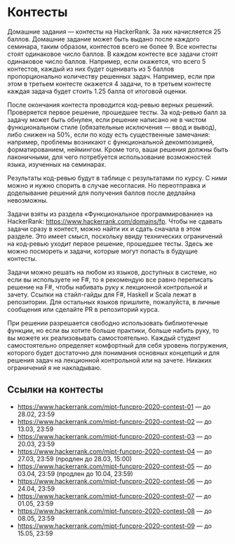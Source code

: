 # Контесты

Домашние задания — контесты на HackerRank. За них начисляется 25 баллов. Домашние задание может быть выдано после каждого семинара, таким образом, контестов всего не более 9. Все контесты стоят одинаковое число баллов. В каждом контесте все задачи стоят одинаковое число баллов. Например, если окажется, что всего 5 контестов, каждый из них будет оценивать из 5 баллов пропорционально количеству решенных задач. Например, если при этом в третьем контесте окажется 4 задачи, то в третьем контесте каждая задача будет стоить 1.25 балла от итоговой оценки.

После окончания контеста проводится код-ревью верных решений. Проверяется первое решение, прошедшее тесты. За код-ревью балл за задачу может быть обнулен, если решение написано не в чистом функциональном стиле (обязательные исключения — ввод и вывод), либо снижен на 50%, если по коду есть существенные замечания: например, проблемы возникают с функциональной декомпозицией, форматированием, неймингом. Кроме того, ваши решения должны быть лаконичными, для чего потребуется использование возможностей языка, изученных на семинарах.

Результаты код-ревью будут в таблице с результатами по курсу. С ними можно и нужно спорить в случае несогласия. Но переотправка и доделывание решений для получения баллов после дедлайна невозможны.

Задачи взяты из раздела «Функциональное программирование» на HackerRank: https://www.hackerrank.com/domains/fp. Чтобы не сдавать задачи сразу в контест, можно найти их и сдать сначала в этом разделе. Это имеет смысл, поскольку ввиду технических ограничений на код-ревью уходит первое решение, прошедшее тесты. Здесь же можно посмореть и задачи, которые могут попасть в будущие контесты.

Задачи можно решать на любом из языков, доступных в системе, но если вы используете не F#, то я рекомендую все равно переписать решение на F#, чтобы набивать руку к лекционной контрольной и зачету. Ссылки на стайл-гайды для F#, Haskell и Scala лежат в репозитории. Для остальных языков пришлите, пожалуйста, в личные сообщения или сделайте PR в репозиторий курса.

При решении разрешается свободно использовать библиотечные функции, но если вы хотите больше практики, больше набить руку, то вы можете их реализовывать самостоятельно. Каждый студент самостоятельно определяет комфортный для себя уровень погружения, которого будет достаточно для понимания основных концепций и для решения задач на лекционной контрольной или на зачете. Никаких ограничений я не накладываю.

## Ссылки на контесты

* https://www.hackerrank.com/mipt-funcpro-2020-contest-01 — до 28.02, 23:59
* https://www.hackerrank.com/mipt-funcpro-2020-contest-02 — до 13.03, 23:59
* https://www.hackerrank.com/mipt-funcpro-2020-contest-03 — до 20.03, 23:59
* https://www.hackerrank.com/mipt-funcpro-2020-contest-04 — до 27.03, 23:59 (продлен до 28.03, 15:00)
* https://www.hackerrank.com/mipt-funcpro-2020-contest-05 — до 03.04, 23:59 (продлен до 10.04, 23:59)
* https://www.hackerrank.com/mipt-funcpro-2020-contest-06 — до 24.04, 23:59
* https://www.hackerrank.com/mipt-funcpro-2020-contest-07 — до 01.05, 23:59
* https://www.hackerrank.com/mipt-funcpro-2020-contest-08 — до 08.05, 23:59
* https://www.hackerrank.com/mipt-funcpro-2020-contest-09 — до 15.05, 23:59
